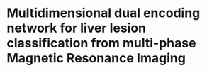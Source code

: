 # Multidimensional dual encoding network for liver lesion classification from multi-phase Magnetic Resonance Imaging